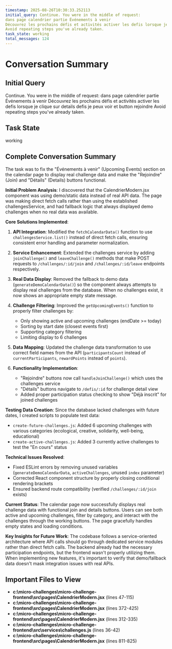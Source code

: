 ```yaml
---
timestamp: 2025-08-26T10:30:33.252113
initial_query: Continue. You were in the middle of request:
dans page calendrier partie Événements à venir
Découvrez les prochains défis et activités activer les defis lorsque je clique sur details defis je peux voir  et button rejoindre
Avoid repeating steps you've already taken.
task_state: working
total_messages: 124
---
```


# Conversation Summary

## Initial Query
Continue. You were in the middle of request:
dans page calendrier partie Événements à venir
Découvrez les prochains défis et activités activer les defis lorsque je clique sur details defis je peux voir  et button rejoindre
Avoid repeating steps you've already taken.

## Task State
working

## Complete Conversation Summary
The task was to fix the "Événements à venir" (Upcoming Events) section on the calendar page to display real challenge data and make the "Rejoindre" (Join) and "Détails" (Details) buttons functional.

**Initial Problem Analysis**: I discovered that the CalendrierModern.jsx component was using demo/static data instead of real API data. The page was making direct fetch calls rather than using the established challengesService, and had fallback logic that always displayed demo challenges when no real data was available.

**Core Solutions Implemented**:

1. **API Integration**: Modified the `fetchCalendarData()` function to use `challengesService.list()` instead of direct fetch calls, ensuring consistent error handling and parameter normalization.

2. **Service Enhancement**: Extended the challenges service by adding `joinChallenge()` and `leaveChallenge()` methods that make POST requests to `/challenges/:id/join` and `/challenges/:id/leave` endpoints respectively.

3. **Real Data Display**: Removed the fallback to demo data (`generateDemoCalendarData()`) so the component always attempts to display real challenges from the database. When no challenges exist, it now shows an appropriate empty state message.

4. **Challenge Filtering**: Improved the `getUpcomingEvents()` function to properly filter challenges by:
   - Only showing active and upcoming challenges (endDate >= today)
   - Sorting by start date (closest events first)
   - Supporting category filtering
   - Limiting display to 6 challenges

5. **Data Mapping**: Updated the challenge data transformation to use correct field names from the API (`participantsCount` instead of `currentParticipants`, `rewardPoints` instead of `points`).

6. **Functionality Implementation**: 
   - "Rejoindre" buttons now call `handleJoinChallenge()` which uses the challenges service
   - "Détails" buttons navigate to `/defis/:id` for challenge detail view
   - Added proper participation status checking to show "Déjà inscrit" for joined challenges

**Testing Data Creation**: Since the database lacked challenges with future dates, I created scripts to populate test data:
- `create-future-challenges.js`: Added 6 upcoming challenges with various categories (ecological, creative, solidarity, well-being, educational)
- `create-active-challenges.js`: Added 3 currently active challenges to test the "En cours" status

**Technical Issues Resolved**:
- Fixed ESLint errors by removing unused variables (`generateDemoCalendarData`, `activeChallenges`, unused `index` parameter)
- Corrected React component structure by properly closing conditional rendering brackets
- Ensured backend route compatibility (verified `/challenges/:id/join` exists)

**Current Status**: The calendar page now successfully displays real challenge data with functional join and details buttons. Users can see both active and upcoming challenges, filter by category, and interact with the challenges through the working buttons. The page gracefully handles empty states and loading conditions.

**Key Insights for Future Work**: The codebase follows a service-oriented architecture where API calls should go through dedicated service modules rather than direct fetch calls. The backend already had the necessary participation endpoints, but the frontend wasn't properly utilizing them. When implementing new features, it's important to verify that demo/fallback data doesn't mask integration issues with real APIs.

## Important Files to View

- **c:\micro-challenges\micro-challenge-frontend\src\pages\CalendrierModern.jsx** (lines 47-115)
- **c:\micro-challenges\micro-challenge-frontend\src\pages\CalendrierModern.jsx** (lines 372-425)
- **c:\micro-challenges\micro-challenge-frontend\src\pages\CalendrierModern.jsx** (lines 312-335)
- **c:\micro-challenges\micro-challenge-frontend\src\services\challenges.js** (lines 36-42)
- **c:\micro-challenges\micro-challenge-frontend\src\pages\CalendrierModern.jsx** (lines 811-825)

